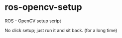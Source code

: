 # ros-opencv-setup
ROS - OpenCV setup script

No click setup; just run it and sit back. (for a long time)
